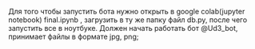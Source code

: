 Для того чтобы запустить бота нужно открыть в google colab(jupyter notebook) final.ipynb , загрузить в ту же папку файл db.py, после чего запустить все в ноутбуке. Должен начать работать бот @Ud3_bot, принимает файлы в формате jpg, png;
